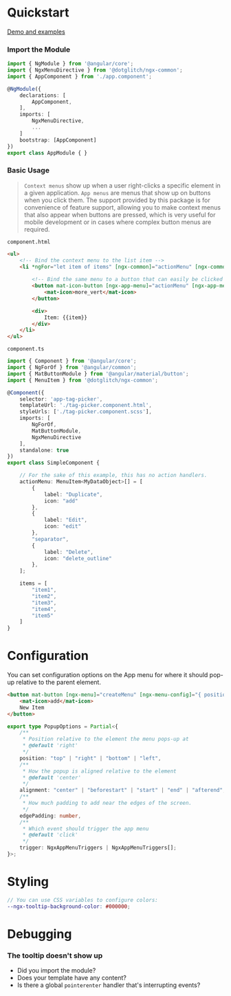 Quickstart 
=====

[Demo and examples](https://dotglitch.dev/#/ContextMenuLibrary)


### Import the Module

```typescript
import { NgModule } from '@angular/core';
import { NgxMenuDirective } from '@dotglitch/ngx-common';
import { AppComponent } from './app.component';

@NgModule({
    declarations: [
        AppComponent,
    ],
    imports: [
        NgxMenuDirective,
        ...
    ]
    bootstrap: [AppComponent]
})
export class AppModule { }
```

### Basic Usage
> `Context menus` show up when a user right-clicks a specific element in a given application.
> `App menus` are menus that show up on buttons when you click them. The support provided by this package is for convenience of feature support, allowing you to make context menus that also appear when buttons are pressed, which is very useful for mobile development or in cases where complex button menus are required.

`component.html`
```html
<ul>
    <!-- Bind the context menu to the list item -->
    <li *ngFor="let item of items" [ngx-common]="actionMenu" [ngx-common-context]="item">
        
        <!-- Bind the same menu to a button that can easily be clicked on mobile -->
        <button mat-icon-button [ngx-app-menu]="actionMenu" [ngx-app-menu-context]="item">
            <mat-icon>more_vert</mat-icon>
        </button>

        <div>
            Item: {{item}}
        </div>
    </li>
</ul>
```

`component.ts`
```ts
import { Component } from '@angular/core';
import { NgForOf } from '@angular/common';
import { MatButtonModule } from '@angular/material/button';
import { MenuItem } from '@dotglitch/ngx-common';

@Component({
    selector: 'app-tag-picker',
    templateUrl: './tag-picker.component.html',
    styleUrls: ['./tag-picker.component.scss'],
    imports: [
        NgForOf,
        MatButtonModule,
        NgxMenuDirective
    ],
    standalone: true
})
export class SimpleComponent {

    // For the sake of this example, this has no action handlers.
    actionMenu: MenuItem<MyDataObject>[] = [
        {
            label: "Duplicate",
            icon: "add"
        },
        {
            label: "Edit",
            icon: "edit"
        },
        "separator",
        {
            label: "Delete",
            icon: "delete_outline"
        },
    ];

    items = [
        "item1",
        "item2",
        "item3",
        "item4",
        "item5"
    ]
}

```


Configuration
=====

You can set configuration options on the App menu for where it should pop-up relative to the parent element.

```html
<button mat-button [ngx-menu]="createMenu" [ngx-menu-config]="{ position: 'bottom', alignment: 'center' }">
    <mat-icon>add</mat-icon>
    New Item
</button>
```

```ts
export type PopupOptions = Partial<{
    /**
     * Position relative to the element the menu pops-up at
     * @default 'right'
     */
    position: "top" | "right" | "bottom" | "left",
    /**
     * How the popup is aligned relative to the element
     * @default 'center'
     */
    alignment: "center" | "beforestart" | "start" | "end" | "afterend",
    /**
     * How much padding to add near the edges of the screen.
     */
    edgePadding: number,
    /**
     * Which event should trigger the app menu
     * @default 'click'
     */
    trigger: NgxAppMenuTriggers | NgxAppMenuTriggers[];
}>;
```


Styling
=====

```scss
// You can use CSS variables to configure colors:
--ngx-tooltip-background-color: #000000;
```


Debugging
=====

### The tooltip doesn't show up
- Did you import the module?
- Does your template have any content?
- Is there a global `pointerenter` handler that's interrupting events?

